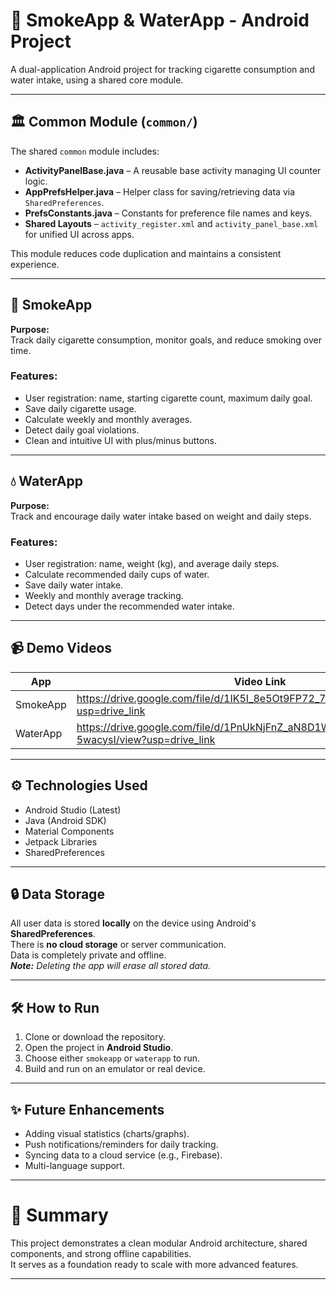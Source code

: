 # 🚀 SmokeApp & WaterApp - Android Project

A dual-application Android project for tracking cigarette consumption and water intake, using a shared core module.

---

## 🏛️ Common Module (`common/`)

The shared `common` module includes:

- **ActivityPanelBase.java** – A reusable base activity managing UI counter logic.
- **AppPrefsHelper.java** – Helper class for saving/retrieving data via `SharedPreferences`.
- **PrefsConstants.java** – Constants for preference file names and keys.
- **Shared Layouts** – `activity_register.xml` and `activity_panel_base.xml` for unified UI across apps.

This module reduces code duplication and maintains a consistent experience.

---

## 🚬 SmokeApp

**Purpose:**  
Track daily cigarette consumption, monitor goals, and reduce smoking over time.

### Features:
- User registration: name, starting cigarette count, maximum daily goal.
- Save daily cigarette usage.
- Calculate weekly and monthly averages.
- Detect daily goal violations.
- Clean and intuitive UI with plus/minus buttons.

---

## 💧 WaterApp

**Purpose:**  
Track and encourage daily water intake based on weight and daily steps.

### Features:
- User registration: name, weight (kg), and average daily steps.
- Calculate recommended daily cups of water.
- Save daily water intake.
- Weekly and monthly average tracking.
- Detect days under the recommended water intake.

---

## 📹 Demo Videos

| App        | Video Link |
|------------|------------|
| SmokeApp   | https://drive.google.com/file/d/1IK5I_8e5Ot9FP72_7ZQ26gC_rgsNzzl1/view?usp=drive_link |
| WaterApp   | https://drive.google.com/file/d/1PnUkNjFnZ_aN8D1WxLTgvImh-5wacysI/view?usp=drive_link |

---

## ⚙️ Technologies Used

- Android Studio (Latest)
- Java (Android SDK)
- Material Components
- Jetpack Libraries
- SharedPreferences

---

## 🔒 Data Storage

All user data is stored **locally** on the device using Android's **SharedPreferences**.  
There is **no cloud storage** or server communication.  
Data is completely private and offline.  
_**Note:** Deleting the app will erase all stored data._

---

## 🛠️ How to Run

1. Clone or download the repository.
2. Open the project in **Android Studio**.
3. Choose either `smokeapp` or `waterapp` to run.
4. Build and run on an emulator or real device.

---

## ✨ Future Enhancements

- Adding visual statistics (charts/graphs).
- Push notifications/reminders for daily tracking.
- Syncing data to a cloud service (e.g., Firebase).
- Multi-language support.

---

# 🎯 Summary

This project demonstrates a clean modular Android architecture, shared components, and strong offline capabilities.  
It serves as a foundation ready to scale with more advanced features.

---


